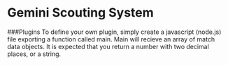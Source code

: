 Gemini Scouting System
======
###Plugins
To define your own plugin, simply create a javascript (node.js) file exporting a function called main.  Main will recieve an array of match data objects.  It is expected that you return a number with two decimal places, or a string.
